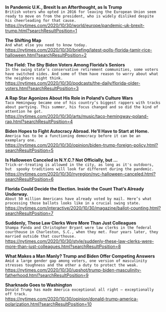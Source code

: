 **In Pandemic U.K., Brexit Is an Afterthought, as Is Trump**\
`British voters who opted in 2016 for leaving the European Union seem ready to move on from the president, who is widely disliked despite his cheerleading for that cause.`\
https://nytimes.com/2020/10/30/world/europe/pandemic-uk-brexit-trump.html?searchResultPosition=1

**The Shifting Map**\
`And what else you need to know today.`\
https://nytimes.com/2020/10/30/briefing/latest-polls-florida-tamir-rice-halloween.html?searchResultPosition=2

**The Field: The Shy Biden Voters Among Florida’s Seniors**\
`In the swing state’s conservative retirement communities, some voters have switched sides. And some of them have reason to worry about what the neighbors might think.`\
https://nytimes.com/2020/10/30/podcasts/the-daily/florida-older-voters.html?searchResultPosition=3

**A Rap Star Agonizes About His Role in Poland’s Culture Wars**\
`Taco Hemingway became one of his country’s biggest rappers with tracks about partying. This summer, his focus changed and so did the kind of attention he got.`\
https://nytimes.com/2020/10/30/arts/music/taco-hemingway-poland-rap.html?searchResultPosition=4

**Biden Hopes to Fight Autocracy Abroad. He’ll Have to Start at Home.**\
`America has to be a functioning democracy before it can be an exemplary one.`\
https://nytimes.com/2020/10/30/opinion/biden-trump-foreign-policy.html?searchResultPosition=5

**Is Halloween Canceled in N.Y.C.? Not Officially, but …**\
`Trick-or-treating is allowed in the city, as long as it's outdoors, but  spooky traditions will look far different during the pandemic.`\
https://nytimes.com/2020/10/30/nyregion/nyc-halloween-canceled.html?searchResultPosition=6

**Florida Could Decide the Election. Inside the Count That’s Already Underway.**\
`About 50 million Americans have already voted by mail. Here’s what processing those ballots looks like in a crucial swing state.`\
https://nytimes.com/interactive/2020/10/30/magazine/ballot-counting.html?searchResultPosition=7

**Suddenly, These Law Clerks Were More Than Just Colleagues**\
`Shampa Panda and Christopher Bryant were law clerks in the federal courthouse in Charleston, S.C., when they met. Four years later, they married outside that courthouse.`\
https://nytimes.com/2020/10/30/style/suddenly-these-law-clerks-were-more-than-just-colleagues.html?searchResultPosition=8

**What Makes a Man Manly? Trump and Biden Offer Competing Answers**\
`Amid a large gender gap among voters, one version of masculinity stresses toughness and the other a duty to protect the weak.`\
https://nytimes.com/2020/10/30/upshot/trump-biden-masculinity-fatherhood.html?searchResultPosition=9

**Sharknado Goes to Washington**\
`Donald Trump has made America exceptional all right — exceptionally off track.`\
https://nytimes.com/2020/10/30/opinion/donald-trump-america-polarization.html?searchResultPosition=10

